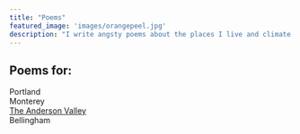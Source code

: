 ```yaml
---
title: "Poems"
featured_image: 'images/orangepeel.jpg'
description: "I write angsty poems about the places I live and climate change. Read them and have a good laugh or cry depending on how good a poet you think I am."
---
```


## Poems for:

Portland\
Monterey\
[The Anderson Valley](/poems/anderson-valley)\
Bellingham

